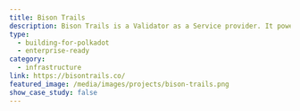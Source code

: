 ```yaml
---
title: Bison Trails
description: Bison Trails is a Validator as a Service provider. It powers critical infrastructure for the world’s leading digital asset exchanges, custodians, funds, and applications.
type:
  - building-for-polkadot
  - enterprise-ready
category:
  - infrastructure
link: https://bisontrails.co/
featured_image: /media/images/projects/bison-trails.png
show_case_study: false
---
```

